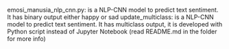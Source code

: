emosi_manusia_nlp_cnn.py: is a NLP-CNN model to predict text sentiment. It has binary output either happy or sad
update_multiclass: is a NLP-CNN model to predict text sentiment. It has multiclass output, it is developed with Python script instead of Jupyter Notebook (read README.md in the folder for more info)

